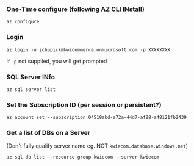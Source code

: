 ### One-Time configure (following AZ CLI INstall)
`az configure`

### Login
`az login -u jchupick@kwicommerce.onmicrosoft.com -p XXXXXXXX`

If `-p` not supplied, you will get prompted

### SQL Server INfo
`az sql server list`

### Set the Subscription ID (per session or persistent?)
`az account set --subscription 04518abd-a72a-44d7-af88-a48121fb2439`

### Get a list of DBs on a Server
(Don't fully qualify server name eg. NOT `kwiecom.database.windows.net`)

`az sql db list --resource-group kwiecom --server kwiecom`
